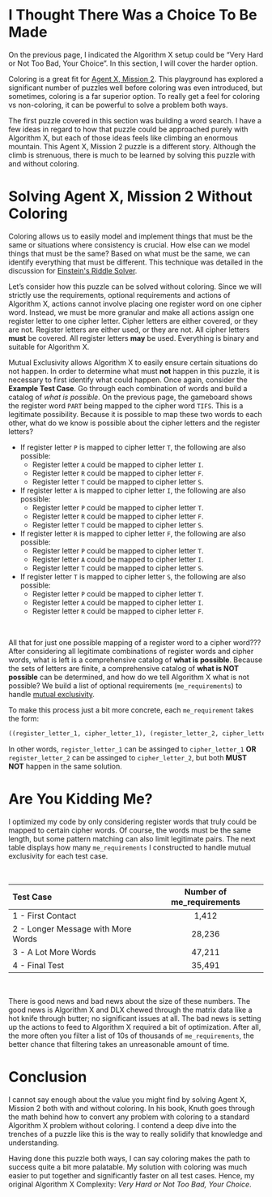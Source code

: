 # I Thought There Was a Choice To Be Made

On the previous page, I indicated the Algorithm X setup could be “Very Hard or Not Too Bad, Your Choice”. In this section, I will cover the harder option.

Coloring is a great fit for [Agent X, Mission 2](https://www.codingame.com/training/medium/agent-x-mission-2mysterious-cryptogram/solution). This playground has explored a significant number of puzzles well before coloring was even introduced, but sometimes, coloring is a far superior option. To really get a feel for coloring vs non-coloring, it can be powerful to solve a problem both ways.

The first puzzle covered in this section was building a word search. I have a few ideas in regard to how that puzzle could be approached purely with Algorithm X, but each of those ideas feels like climbing an enormous mountain. This Agent X, Mission 2 puzzle is a different story. Although the climb is strenuous, there is much to be learned by solving this puzzle with and without coloring.

# Solving Agent X, Mission 2 Without Coloring

Coloring allows us to easily model and implement things that must be the same or situations where consistency is crucial. How else can we model things that must be the same? Based on what must be the same, we can identify everything that must be different. This technique was detailed in the discussion for [Einstein's Riddle Solver](einsteins-riddle-solver).

Let’s consider how this puzzle can be solved without coloring. Since we will strictly use the requirements, optional requirements and actions of Algorithm X, actions cannot involve placing one register word on one cipher word. Instead, we must be more granular and make all actions assign one register letter to one cipher letter. Cipher letters are either covered, or they are not. Register letters are either used, or they are not. All cipher letters __must__ be covered. All register letters __may__ be used. Everything is binary and suitable for Algorithm X.

Mutual Exclusivity allows Algorithm X to easily ensure certain situations do not happen. In order to determine what must __not__ happen in this puzzle, it is necessary to first identify what could happen. Once again, consider the __Example Test Case__. Go through each combination of words and build a catalog of _what is possible_. On the previous page, the gameboard shows the register word `PART` being mapped to the cipher word `TIFS`. This is a legitimate possibility. Because it is possible to map these two words to each other, what do we know is possible about the cipher letters and the register letters?

* If register letter `P` is mapped to cipher letter `T`, the following are also possible:
  * Register letter `A` could be mapped to cipher letter `I`.
  * Register letter `R` could be mapped to cipher letter `F`.
  * Register letter `T` could be mapped to cipher letter `S`.
* If register letter `A` is mapped to cipher letter `I`, the following are also possible:
  * Register letter `P` could be mapped to cipher letter `T`.
  * Register letter `R` could be mapped to cipher letter `F`.
  * Register letter `T` could be mapped to cipher letter `S`.
* If register letter `R` is mapped to cipher letter `F`, the following are also possible:
  * Register letter `P` could be mapped to cipher letter `T`.
  * Register letter `A` could be mapped to cipher letter `I`.
  * Register letter `T` could be mapped to cipher letter `S`.
* If register letter `T` is mapped to cipher letter `S`, the following are also possible:
  * Register letter `P` could be mapped to cipher letter `T`.
  * Register letter `A` could be mapped to cipher letter `I`.
  * Register letter `R` could be mapped to cipher letter `F`.

<BR>

All that for just one possible mapping of a register word to a cipher word??? After considering all legitimate combinations of register words and cipher words, what is left is a comprehensive catalog of __what is possible__. Because the sets of letters are finite, a comprehensive catalog of __what is NOT possible__ can be determined, and how do we tell Algorithm X what is not possible? We build a list of optional requirements (`me_requirements`) to handle [mutual exclusivity](mutual-exclusivity).

To make this process just a bit more concrete, each `me_requirement` takes the form:

```python
((register_letter_1, cipher_letter_1), (register_letter_2, cipher_letter_2))
```

In other words, `register_letter_1` can be assinged to `cipher_letter_1` __OR__ `register_letter_2` can be assinged to `cipher_letter_2`, but both __MUST NOT__ happen in the same solution.

# Are You Kidding Me?

I optimized my code by only considering register words that truly could be mapped to certain cipher words. Of course, the words must be the same length, but some pattern matching can also limit legitimate pairs. The next table displays how many `me_requirements` I constructed to handle mutual exclusivity for each test case.

<BR>

| Test Case | Number of me_requirements |
|:----|:---------------------:|
| 1 - First Contact | 1,412 |
| 2 - Longer Message with More Words | 28,236 |
| 3 - A Lot More Words | 47,211 |
| 4 - Final Test | 35,491 |

<BR>

There is good news and bad news about the size of these numbers. The good news is Algorithm X and DLX chewed through the matrix data like a hot knife through butter; no significant issues at all. The bad news is setting up the actions to feed to Algorithm X required a bit of optimization. After all, the more often you filter a list of 10s of thousands of `me_requirements`, the better chance that filtering takes an unreasonable amount of time.

# Conclusion

I cannot say enough about the value you might find by solving Agent X, Mission 2 both with and without coloring. In his book, Knuth goes through the math behind how to convert any problem with coloring to a standard Algorithm X problem without coloring. I contend a deep dive into the trenches of a puzzle like this is the way to really solidify that knowledge and understanding.

Having done this puzzle both ways, I can say coloring makes the path to success quite a bit more palatable. My solution with coloring was much easier to put together and significantly faster on all test cases. Hence, my original Algorithm X Complexity: _Very Hard or Not Too Bad, Your Choice_.

